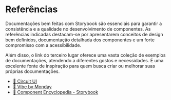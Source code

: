 # Referências

Documentações bem feitas com Storybook são essenciais para garantir a consistência e a qualidade no desenvolvimento de componentes. As referências indicadas destacam-se por apresentarem conceitos de design bem definidos, documentação detalhada dos componentes e um forte compromisso com a acessibilidade.

Além disso, o link do terceiro lugar oferece uma vasta coleção de exemplos de documentações, atendendo a diferentes gostos e necessidades. É uma excelente fonte de inspiração para quem busca criar ou melhorar suas próprias documentações.

- [🥇 Circuit UI](https://circuit.sumup.com/?path=/docs/introduction-welcome--docs)
- [🥈 Vibe by Monday](https://vibe.monday.com/?path=/docs/welcome--docs)
- [🥉 Component Encyclopedia - Storybook](https://storybook.js.org/showcase)
